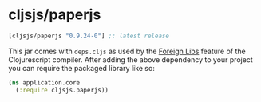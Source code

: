 # cljsjs/paperjs

[](dependency)
```clojure
[cljsjs/paperjs "0.9.24-0"] ;; latest release
```
[](/dependency)

This jar comes with `deps.cljs` as used by the [Foreign Libs][flibs] feature
of the Clojurescript compiler. After adding the above dependency to your project
you can require the packaged library like so:

```clojure
(ns application.core
  (:require cljsjs.paperjs))
```

[flibs]: https://github.com/clojure/clojurescript/wiki/Packaging-Foreign-Dependencies
